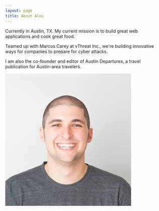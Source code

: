 ```yaml
---
layout: page
title: About Alex 
---
```



Currently in Austin, TX. My current mission is to build great web applications and cook great food. 

Teamed up with Marcus Carey at vThreat Inc., we're building innovative ways for companies to prepare for cyber attacks. 

I am also the co-founder and editor of Austin Departures, a travel publication for Austin-area travelers. 


![Headshot of Alex](/assets/images/profile.png)
